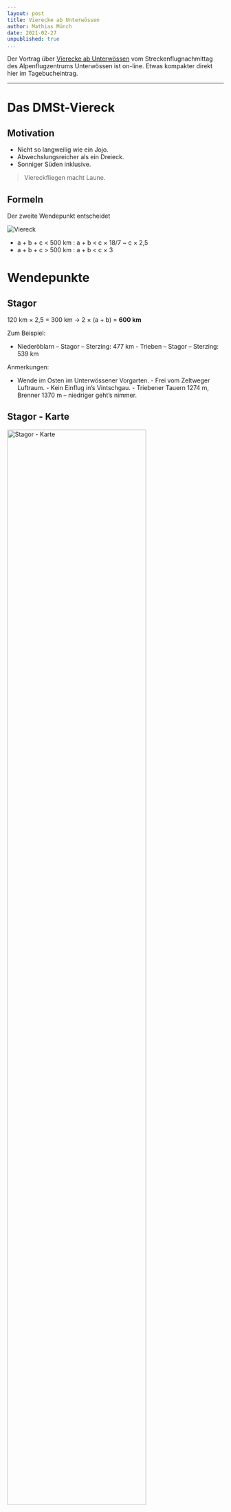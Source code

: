 ```yaml
---
layout: post
title: Vierecke ab Unterwössen
author: Mathias Münch
date: 2021-02-27
unpublished: true
...
```


Der Vortrag über [Vierecke ab
Unterwössen](https://mathias-muench.github.io/SFN-Vierecke/) vom
Streckenflugnachmittag des Alpenflugzentrums Unterwössen ist on-line.
Etwas kompakter direkt hier im Tagebucheintrag.

------------------------------------------------------------------------

# Das DMSt-Viereck

## Motivation

-   Nicht so langweilig wie ein Jojo.
-   Abwechslungsreicher als ein Dreieck.
-   Sonniger Süden inklusive.

> Viereckfliegen macht Laune.

## Formeln

Der zweite Wendepunkt entscheidet

![Viereck](/assets/viereck.png)

-   a + b + c &lt; 500 km : a + b &lt; c × 18/7 \~ c × 2,5
-   a + b + c &gt; 500 km : a + b &lt; c × 3

# Wendepunkte

## Stagor

120 km × 2,5 = 300 km → 2 × (a + b) = **600 km**

Zum Beispiel:  
- Niederöblarn – Stagor – Sterzing: 477 km - Trieben – Stagor –
Sterzing: 539 km

Anmerkungen:  
- Wende im Osten im Unterwössener Vorgarten. - Frei vom Zeltweger
Luftraum. - Kein Einflug in’s Vintschgau. - Triebener Tauern 1274 m,
Brenner 1370 m – niedriger geht’s nimmer.

## Stagor - Karte

<img src="/assets/stagor.png" style="width:80.0%" alt="Stagor - Karte" />

## Spitzegel

140 km × 3 = 420 km → 2 × (a + b) = **840 km**

Zum Beispiel:  
- Timmersdorf – Spitzegel – Sterzing: 610 km - Turnau – Spitzegel –
Köpfelplatte: 788 km

Anmerkungen:  
- Zeltweg umfliegen ist möglich. - Große Strecken (&gt; 700 km) ohne
Vintschgau. - Richtig, richtig groß (wenn man will).

## Spitzegel - Karte

<img src="/assets/spitzegel.png" style="width:80.0%" alt="Spitzegel - Karte" />

## Rote Wand

160 km × 3 \~ 500 km → 2 × (a + b) \~ **1000 km**

Zum Beispiel:  
- Dürre Wand – Rote Wand – Piz Nuna: 955 km

Anmerkungen:  
- Zeltweg nur noch schwer zu umgehen. - Nockberge, Turracherhöhe, das
volle Programm.

## Rote Wand - Karte

<img src="/assets/rotewand.png" style="width:80.0%" alt="Rote Wand - Karte" />

## Ferlach

200 km × 3 = 600 km → 2 × (a + b) = **1200 km**

Da sind dann die Alpen zu Ende. Aber zum Beispiel:  
- Rax – Ferlach – Samedan: 995 km

Anmerkungen:  
- Landschaftlich traumhaft schön. - Basis 2600 m am Speikkogel ist
genug. - Luftraum Zeltweg, aber nette Controller. - Karawanken Nord-
oder Südseite?

## Ferlach - Karte

<img src="/assets/ferlach.png" style="width:80.0%" alt="Ferlach - Karte" />

# Wermutstropfen

## Wind und Wetter

-   Für die Südalpen bevorzugen wir Tage mit Nordströmung, oft kurz nach
    dem abzieheneden Tief.
-   Mit dem ersten Schenkel nach Osten fliegen wir in zunehmenden
    Nordwind und in tiefere Basis.
-   Schwierigkeiten oft im Bereich südlich Hochschwab und nach der
    Hauptkammquerung in den Niederen Tauern.
-   Linie nördlich Hochschwab eventuell besser?

## Wettbewerbspunkte

-   Für OLC nicht optimal.
-   Vierecke werden nur angemeldet gewertet.

> Ist der Flug erst ruiniert, fliegt sich’s gänzlich ungeniert.

## Die lieben Gewohnheiten

-   Westwende in der Silvretta? Oder gegen den Uhrzeigersinn?  
    Reutte – Spitzegel – Gößeck: 690 km
-   Es gibt wunderschöne Dreiecke im Osten!  
    Mariazell – Turracherhöhe: 501 km

> Eine Wettbewerbsregel, die nicht einschränkt, sondern anregt

## Westabflug - Karte

<img src="/assets/westabflug.png" style="width:80.0%" alt="Westabflug - Karte" />

## Ostdreieck - Karte

<img src="/assets/ostdreieck.png" style="width:80.0%" alt="Ostdreieck - Karte" />

# Diskussion

## Anhang

Beispiel-Aufgaben sind verfügbar in [WeGlide \|
Aufgaben](https://weglide.org/task/explore?order_by=-stars) unter
“AFZ-Streckenflug-210227”.
